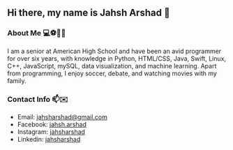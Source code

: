 ## Hi there, my name is Jahsh Arshad 👋

### About Me 💻⚽️👨‍🎓 
I am a senior at American High School and have been an avid programmer for over six years, with knowledge in Python, HTML/CSS, Java, Swift, Linux, C++, JavaScript, mySQL, data visualization, and machine learning. Apart from programming, I enjoy soccer, debate, and watching movies with my family. 


### Contact Info 📫✉️
* Email: jahsharshad@gmail.com
* Facebook: [jahsh.arshad](https://www.facebook.com/jahsh.arshad/)
* Instagram: [jahsharshad](https://www.instagram.com/jahsharshad/)
* Linkedin: [jahsharshad](https://www.linkedin.com/in/jahsh-arshad-359827207?lipi=urn%3Ali%3Apage%3Ad_flagship3_profile_view_base_contact_details%3BFlfITherQV6hvbm7%2B5C58g%3D%3D)


<!--
**jahsharshad/jahsharshad** is a ✨ _special_ ✨ repository because its `README.md` (this file) appears on your GitHub profile.

Here are some ideas to get you started:

- 🔭 I’m currently working on ...
- 🌱 I’m currently learning ...
- 👯 I’m looking to collaborate on ...
- 🤔 I’m looking for help with ...
- 💬 Ask me about ...
- 📫 How to reach me: ...
- 😄 Pronouns: ...
- ⚡ Fun fact: ...
-->
